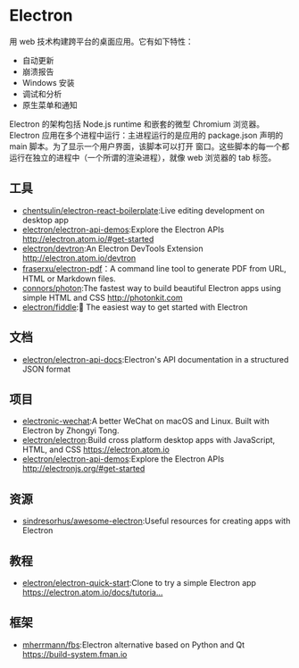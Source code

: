 # Electron

用 web 技术构建跨平台的桌面应用。它有如下特性：

- 自动更新
- 崩溃报告
- Windows 安装
- 调试和分析
- 原生菜单和通知

Electron 的架构包括 Node.js runtime 和嵌套的微型 Chromium 浏览器。Electron 应用在多个进程中运行：主进程运行的是应用的 package.json 声明的 main 脚本。为了显示一个用户界面，该脚本可以打开 窗口。这些脚本的每一个都运行在独立的进程中（一个所谓的渲染进程），就像 web 浏览器的 tab 标签。

## 工具

* [chentsulin/electron-react-boilerplate](https://github.com/chentsulin/electron-react-boilerplate):Live editing development on desktop app
* [electron/electron-api-demos](https://github.com/electron/electron-api-demos):Explore the Electron APIs http://electron.atom.io/#get-started
* [electron/devtron](https://github.com/electron/devtron):An Electron DevTools Extension http://electron.atom.io/devtron
* [fraserxu/electron-pdf](https://github.com/fraserxu/electron-pdf)：A command line tool to generate PDF from URL, HTML or Markdown files.
* [connors/photon](https://github.com/connors/photon):The fastest way to build beautiful Electron apps using simple HTML and CSS http://photonkit.com
* [electron/fiddle](https://github.com/electron/fiddle):🚀 The easiest way to get started with Electron

## 文档

* [electron/electron-api-docs](https://github.com/electron/electron-api-docs):Electron's API documentation in a structured JSON format

## 项目

* [electronic-wechat](https://github.com/geeeeeeeeek/electronic-wechat):A better WeChat on macOS and Linux. Built with Electron by Zhongyi Tong.
* [electron/electron](https://github.com/electron/electron):Build cross platform desktop apps with JavaScript, HTML, and CSS https://electron.atom.io
* [electron/electron-api-demos](https://github.com/electron/electron-api-demos):Explore the Electron APIs http://electronjs.org/#get-started

## 资源

* [sindresorhus/awesome-electron](https://github.com/sindresorhus/awesome-electron):Useful resources for creating apps with Electron

## 教程

* [electron/electron-quick-start](https://github.com/electron/electron-quick-start):Clone to try a simple Electron app https://electron.atom.io/docs/tutoria…

## 框架

* [mherrmann/fbs](https://github.com/mherrmann/fbs):Electron alternative based on Python and Qt https://build-system.fman.io
